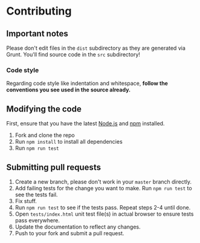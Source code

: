 # Contributing

## Important notes
Please don't edit files in the `dist` subdirectory as they are generated via Grunt. You'll find source code in the `src` subdirectory!

### Code style
Regarding code style like indentation and whitespace, **follow the conventions you see used in the source already.**

## Modifying the code
First, ensure that you have the latest [Node.js](https://nodejs.org) and [npm](https://npmjs.com) installed.


1. Fork and clone the repo
1. Run `npm install` to install all dependencies
1. Run `npm run test`

## Submitting pull requests

1. Create a new branch, please don't work in your `master` branch directly.
1. Add failing tests for the change you want to make. Run `npm run test` to see the tests fail.
1. Fix stuff.
1. Run `npm run test` to see if the tests pass. Repeat steps 2-4 until done.
1. Open `tests/index.html` unit test file(s) in actual browser to ensure tests pass everywhere.
1. Update the documentation to reflect any changes.
1. Push to your fork and submit a pull request.
